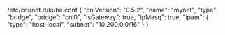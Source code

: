 /etc/cni/net.d/kube.conf
{
    "cniVersion": "0.5.2",
    "name": "mynet",
    "type": "bridge",
    "bridge": "cni0",
    "isGateway": true,
    "ipMasq": true,
    "ipam": {
        "type": "host-local",
        "subnet": "10.200.0.0/16"
    }
}